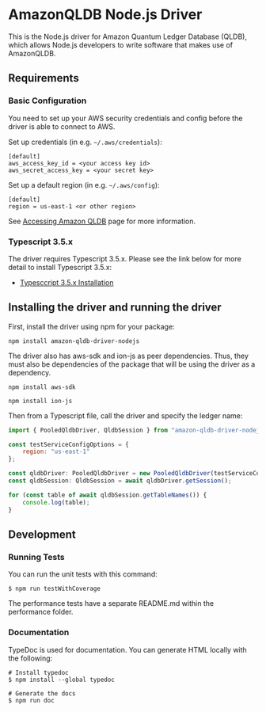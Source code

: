 # AmazonQLDB Node.js Driver

This is the Node.js driver for Amazon Quantum Ledger Database (QLDB), which allows Node.js developers
to write software that makes use of AmazonQLDB.

## Requirements

### Basic Configuration

You need to set up your AWS security credentials and config before the driver is able to connect to AWS. 

Set up credentials (in e.g. `~/.aws/credentials`):

```
[default]
aws_access_key_id = <your access key id>
aws_secret_access_key = <your secret key>
```

Set up a default region (in e.g. `~/.aws/config`):

```
[default]
region = us-east-1 <or other region>
```

See [Accessing Amazon QLDB](https://docs.aws.amazon.com/qldb/latest/developerguide/accessing.html#SettingUp.Q.GetCredentials) page for more information.

### Typescript 3.5.x

The driver requires Typescript 3.5.x. Please see the link below for more detail to install Typescript 3.5.x:

* [Typesccript 3.5.x Installation](https://www.npmjs.com/package/typescript)

## Installing the driver and running the driver

First, install the driver using npm for your package:

```npm install amazon-qldb-driver-nodejs```

The driver also has aws-sdk and ion-js as peer dependencies. Thus, they must also be dependencies of the package that
will be using the driver as a dependency.

```npm install aws-sdk```

```npm install ion-js```

Then from a Typescript file, call the driver and specify the ledger name:

```javascript
import { PooledQldbDriver, QldbSession } from "amazon-qldb-driver-nodejs";

const testServiceConfigOptions = {
    region: "us-east-1"
};

const qldbDriver: PooledQldbDriver = new PooledQldbDriver(testServiceConfigOptions, "testLedger");
const qldbSession: QldbSession = await qldbDriver.getSession();

for (const table of await qldbSession.getTableNames()) {
    console.log(table);
}
```

## Development

### Running Tests

You can run the unit tests with this command:

```
$ npm run testWithCoverage
```

The performance tests have a separate README.md within the performance folder.

### Documentation 

TypeDoc is used for documentation. You can generate HTML locally with the following:

```
# Install typedoc
$ npm install --global typedoc

# Generate the docs
$ npm run doc
```
